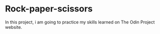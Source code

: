 # Rock-paper-scissors
In this project, i am going to practice my skills learned on The Odin Project website.
